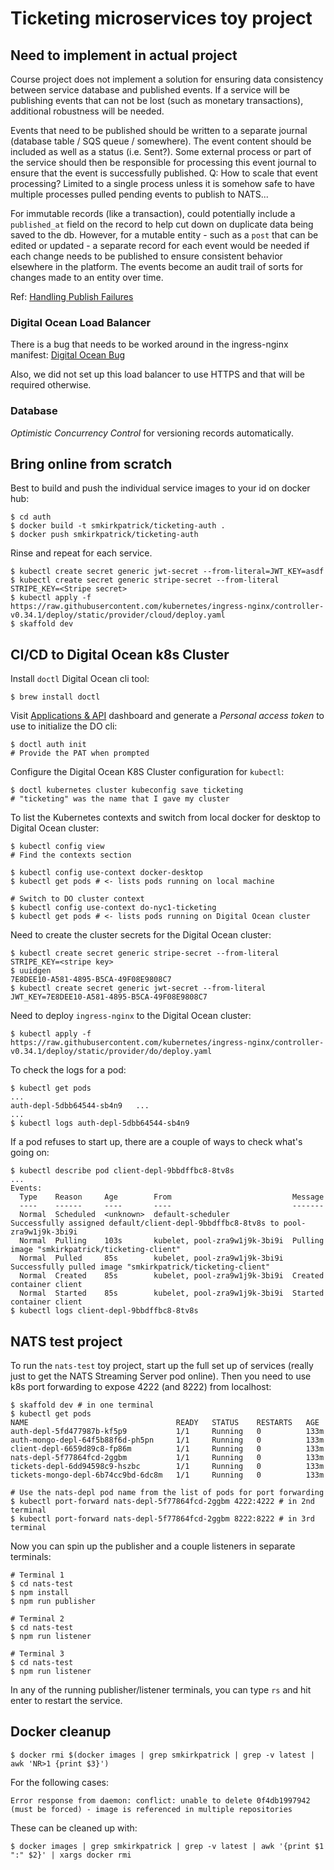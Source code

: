 # Ticketing microservices toy project

## Need to implement in actual project

Course project does not implement a solution for ensuring data consistency between service database and published events. If a service will be publishing events that can not be lost (such as monetary transactions), additional robustness will be needed.

Events that need to be published should be written to a separate journal (database table / SQS queue / somewhere). The event content should be included as well as a status (i.e. Sent?). Some external process or part of the service should then be responsible for processing this event journal to ensure that the event is successfully published. Q: How to scale that event processing? Limited to a single process unless it is somehow safe to have multiple processes pulled pending events to publish to NATS...

For immutable records (like a transaction), could potentially include a `published_at` field on the record to help cut down on duplicate data being saved to the db. However, for a mutable entity - such as a `post` that can be edited or updated - a separate record for each event would be needed if each change needs to be published to ensure consistent behavior elsewhere in the platform. The events become an audit trail of sorts for changes made to an entity over time.

Ref: [Handling Publish Failures](https://www.udemy.com/course/microservices-with-node-js-and-react/learn/lecture/19485352#questions)

### Digital Ocean Load Balancer

There is a bug that needs to be worked around in the ingress-nginx manifest: [Digital Ocean Bug](https://github.com/digitalocean/digitalocean-cloud-controller-manager/blob/master/docs/controllers/services/examples/README.md#accessing-pods-over-a-managed-load-balancer-from-inside-the-cluster)

Also, we did not set up this load balancer to use HTTPS and that will be required otherwise.

### Database

*Optimistic Concurrency Control* for versioning records automatically.

## Bring online from scratch

Best to build and push the individual service images to your id on docker hub:

```
$ cd auth
$ docker build -t smkirkpatrick/ticketing-auth .
$ docker push smkirkpatrick/ticketing-auth
```

Rinse and repeat for each service.

```
$ kubectl create secret generic jwt-secret --from-literal=JWT_KEY=asdf
$ kubectl create secret generic stripe-secret --from-literal STRIPE_KEY=<Stripe secret>
$ kubectl apply -f https://raw.githubusercontent.com/kubernetes/ingress-nginx/controller-v0.34.1/deploy/static/provider/cloud/deploy.yaml
$ skaffold dev
```

## CI/CD to Digital Ocean k8s Cluster

Install `doctl` Digital Ocean cli tool:

```
$ brew install doctl
```

Visit [Applications & API](https://cloud.digitalocean.com/account/api/tokens?i=8d92cf) dashboard and generate a *Personal access token* to use to initialize the DO cli:

```
$ doctl auth init
# Provide the PAT when prompted
```

Configure the Digital Ocean K8S Cluster configuration for `kubectl`:

```
$ doctl kubernetes cluster kubeconfig save ticketing
# "ticketing" was the name that I gave my cluster
```

To list the Kubernetes contexts and switch from local docker for desktop to Digital Ocean cluster:

```
$ kubectl config view
# Find the contexts section

$ kubectl config use-context docker-desktop
$ kubectl get pods # <- lists pods running on local machine

# Switch to DO cluster context
$ kubectl config use-context do-nyc1-ticketing
$ kubectl get pods # <- lists pods running on Digital Ocean cluster 
```

Need to create the cluster secrets for the Digital Ocean cluster:

```
$ kubectl create secret generic stripe-secret --from-literal STRIPE_KEY=<stripe key>
$ uuidgen
7E8DEE10-A581-4895-B5CA-49F08E9808C7
$ kubectl create secret generic jwt-secret --from-literal JWT_KEY=7E8DEE10-A581-4895-B5CA-49F08E9808C7
```

Need to deploy `ingress-nginx` to the Digital Ocean cluster:

```
$ kubectl apply -f https://raw.githubusercontent.com/kubernetes/ingress-nginx/controller-v0.34.1/deploy/static/provider/do/deploy.yaml
```

To check the logs for a pod:

```
$ kubectl get pods
...
auth-depl-5dbb64544-sb4n9   ...
...
$ kubectl logs auth-depl-5dbb64544-sb4n9
```

If a pod refuses to start up, there are a couple of ways to check what's going on:

```
$ kubectl describe pod client-depl-9bbdffbc8-8tv8s
...
Events:
  Type    Reason     Age        From                           Message
  ----    ------     ----       ----                           -------
  Normal  Scheduled  <unknown>  default-scheduler              Successfully assigned default/client-depl-9bbdffbc8-8tv8s to pool-zra9w1j9k-3bi9i
  Normal  Pulling    103s       kubelet, pool-zra9w1j9k-3bi9i  Pulling image "smkirkpatrick/ticketing-client"
  Normal  Pulled     85s        kubelet, pool-zra9w1j9k-3bi9i  Successfully pulled image "smkirkpatrick/ticketing-client"
  Normal  Created    85s        kubelet, pool-zra9w1j9k-3bi9i  Created container client
  Normal  Started    85s        kubelet, pool-zra9w1j9k-3bi9i  Started container client
$ kubectl logs client-depl-9bbdffbc8-8tv8s
```

## NATS test project

To run the `nats-test` toy project, start up the full set up of services (really just to get the NATS Streaming Server pod online). Then you need to use k8s port forwarding to expose 4222 (and 8222) from localhost:

```
$ skaffold dev # in one terminal
$ kubectl get pods
NAME                                 READY   STATUS    RESTARTS   AGE
auth-depl-5fd477987b-kf5p9           1/1     Running   0          133m
auth-mongo-depl-64f5b88f6d-ph5pn     1/1     Running   0          133m
client-depl-6659d89c8-fp86m          1/1     Running   0          133m
nats-depl-5f77864fcd-2ggbm           1/1     Running   0          133m
tickets-depl-6dd94598c9-hszbc        1/1     Running   0          133m
tickets-mongo-depl-6b74cc9bd-6dc8m   1/1     Running   0          133m

# Use the nats-depl pod name from the list of pods for port forwarding
$ kubectl port-forward nats-depl-5f77864fcd-2ggbm 4222:4222 # in 2nd terminal
$ kubectl port-forward nats-depl-5f77864fcd-2ggbm 8222:8222 # in 3rd terminal
```

Now you can spin up the publisher and a couple listeners in separate terminals:

```
# Terminal 1
$ cd nats-test
$ npm install
$ npm run publisher

# Terminal 2
$ cd nats-test
$ npm run listener

# Terminal 3
$ cd nats-test
$ npm run listener
```

In any of the running publisher/listener terminals, you can type `rs` and hit enter to restart the service.

## Docker cleanup

```
$ docker rmi $(docker images | grep smkirkpatrick | grep -v latest | awk 'NR>1 {print $3}')
```

For the following cases:

```
Error response from daemon: conflict: unable to delete 0f4db1997942 (must be forced) - image is referenced in multiple repositories
```

These can be cleaned up with:

```
$ docker images | grep smkirkpatrick | grep -v latest | awk '{print $1 ":" $2}' | xargs docker rmi
```
